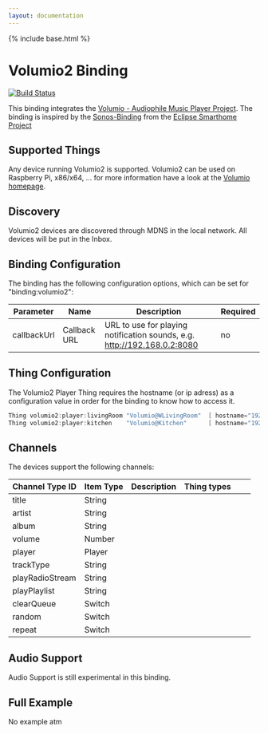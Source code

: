 ```yaml
---
layout: documentation
---
```


{% include base.html %}

# Volumio2 Binding

[![Build Status](https://travis-ci.org/patrickse/org.openhab.binding.volumio2.svg?branch=master)](https://travis-ci.org/patrickse/org.openhab.binding.volumio2)

This binding integrates the [Volumio - Audiophile Music Player Project](https://volumio.org). The binding
is inspired by the [Sonos-Binding](https://github.com/eclipse/smarthome/tree/master/extensions/binding/org.eclipse.smarthome.binding.sonos) from the [Eclipse Smarthome Project](http://www.eclipse.org/smarthome/)

## Supported Things

Any device running Volumio2 is supported. Volumio2 can be used on Raspberry Pi, x86/x64, ... for more information have a look at the [Volumio homepage](https://volumio.org/get-started/).

## Discovery

Volumio2 devices are discovered through MDNS in the local network. All devices will be put in the Inbox.

## Binding Configuration

The binding has the following configuration options, which can be set for "binding:volumio2":

| Parameter   | Name         | Description  | Required |
|-------------|--------------|--------------|------------ |
| callbackUrl | Callback URL | URL to use for playing notification sounds, e.g. http://192.168.0.2:8080 | no |

## Thing Configuration

The Volumio2 Player Thing requires the hostname (or ip adress) as a configuration value in order for the binding to know how to access it.

```java
Thing volumio2:player:livingRoom "Volumio@WLivingRoom"  [ hostname="192.168.64.5" ]
Thing volumio2:player:kitchen    "Volumio@Kitchen"      [ hostname="192.168.64.6" ]
```

## Channels

The devices support the following channels:

| Channel Type ID | Item Type              | Description  | Thing types      |              |   |
|-----------------|------------------------|--------------|----------------- |------------- |---|
| title           | String                 |              |                  |              |   |
| artist          | String                 |              |                  |              |   |
| album           | String                 |              |                  |              |   |
| volume          | Number                 |              |                  |              |   |
| player          | Player                 |              |                  |              |   |
| trackType       | String                 |              |                  |              |   |
| playRadioStream | String                 |              |                  |              |   |
| playPlaylist    | String                 |              |                  |              |   |
| clearQueue      | Switch                 |              |                  |              |   |
| random          | Switch                 |              |                  |              |   |
| repeat          | Switch                 |              |                  |              |   |


## Audio Support

Audio Support is still experimental in this binding.

## Full Example

No example atm
